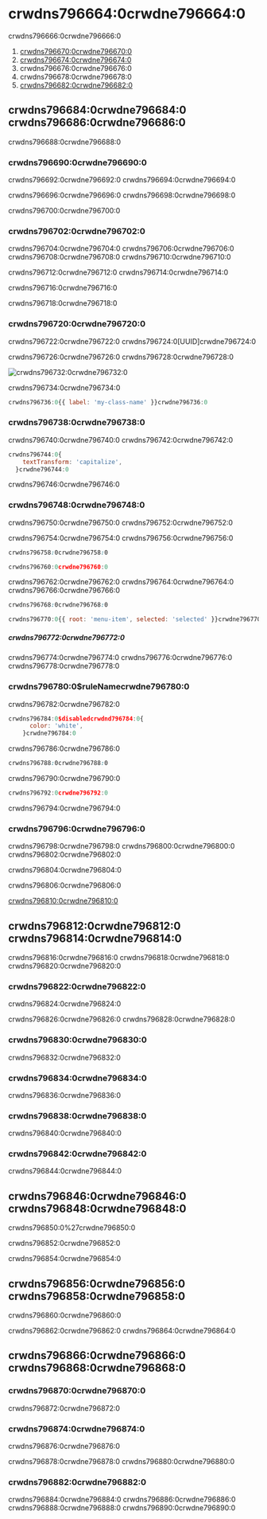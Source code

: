 # crwdns796664:0crwdne796664:0

<p class="description">crwdns796666:0crwdne796666:0</p>

1. [crwdns796670:0crwdne796670:0](crwdns796668:0crwdne796668:0)
2. [crwdns796674:0crwdne796674:0](crwdns796672:0crwdne796672:0)
3. crwdns796676:0crwdne796676:0
4. crwdns796678:0crwdne796678:0
5. [crwdns796682:0crwdne796682:0](crwdns796680:0crwdne796680:0)

## crwdns796684:0crwdne796684:0 crwdns796686:0crwdne796686:0

crwdns796688:0crwdne796688:0

### crwdns796690:0crwdne796690:0

crwdns796692:0crwdne796692:0 crwdns796694:0crwdne796694:0

crwdns796696:0crwdne796696:0 crwdns796698:0crwdne796698:0

crwdns796700:0crwdne796700:0

### crwdns796702:0crwdne796702:0

crwdns796704:0crwdne796704:0 crwdns796706:0crwdne796706:0 crwdns796708:0crwdne796708:0 crwdns796710:0crwdne796710:0

crwdns796712:0crwdne796712:0 crwdns796714:0crwdne796714:0

crwdns796716:0crwdne796716:0

crwdns796718:0crwdne796718:0

### crwdns796720:0crwdne796720:0

crwdns796722:0crwdne796722:0 crwdns796724:0[UUID]crwdne796724:0

crwdns796726:0crwdne796726:0 crwdns796728:0crwdne796728:0

![crwdns796732:0crwdne796732:0](crwdns796730:0crwdne796730:0)

crwdns796734:0crwdne796734:0

```jsx
crwdns796736:0{{ label: 'my-class-name' }}crwdne796736:0
```

### crwdns796738:0crwdne796738:0

crwdns796740:0crwdne796740:0 crwdns796742:0crwdne796742:0

```jsx
crwdns796744:0{
    textTransform: 'capitalize',
  }crwdne796744:0
```

crwdns796746:0crwdne796746:0

### crwdns796748:0crwdne796748:0

crwdns796750:0crwdne796750:0 crwdns796752:0crwdne796752:0

crwdns796754:0crwdne796754:0 crwdns796756:0crwdne796756:0

```css
crwdns796758:0crwdne796758:0
```

```jsx
crwdns796760:0crwdne796760:0
```

crwdns796762:0crwdne796762:0 crwdns796764:0crwdne796764:0 crwdns796766:0crwdne796766:0

```css
crwdns796768:0crwdne796768:0
```

```jsx
crwdns796770:0{{ root: 'menu-item', selected: 'selected' }}crwdne796770:0
```

##### crwdns796772:0crwdne796772:0

crwdns796774:0crwdne796774:0 crwdns796776:0crwdne796776:0 crwdns796778:0crwdne796778:0

### crwdns796780:0$ruleNamecrwdne796780:0

crwdns796782:0crwdne796782:0

```js
crwdns796784:0$disabledcrwdnd796784:0{
      color: 'white',
    }crwdne796784:0
```

crwdns796786:0crwdne796786:0

```css
crwdns796788:0crwdne796788:0
```

crwdns796790:0crwdne796790:0

```jsx
crwdns796792:0crwdne796792:0
```

crwdns796794:0crwdne796794:0

### crwdns796796:0crwdne796796:0

crwdns796798:0crwdne796798:0 crwdns796800:0crwdne796800:0 crwdns796802:0crwdne796802:0

crwdns796804:0crwdne796804:0

crwdns796806:0crwdne796806:0

[crwdns796810:0crwdne796810:0](crwdns796808:0crwdne796808:0)

## crwdns796812:0crwdne796812:0 crwdns796814:0crwdne796814:0

crwdns796816:0crwdne796816:0 crwdns796818:0crwdne796818:0 crwdns796820:0crwdne796820:0

### crwdns796822:0crwdne796822:0

crwdns796824:0crwdne796824:0

crwdns796826:0crwdne796826:0 crwdns796828:0crwdne796828:0

### crwdns796830:0crwdne796830:0

crwdns796832:0crwdne796832:0

### crwdns796834:0crwdne796834:0

crwdns796836:0crwdne796836:0

### crwdns796838:0crwdne796838:0

crwdns796840:0crwdne796840:0

### crwdns796842:0crwdne796842:0

crwdns796844:0crwdne796844:0

## crwdns796846:0crwdne796846:0 crwdns796848:0crwdne796848:0

crwdns796850:0%27crwdne796850:0

crwdns796852:0crwdne796852:0

crwdns796854:0crwdne796854:0

## crwdns796856:0crwdne796856:0 crwdns796858:0crwdne796858:0

crwdns796860:0crwdne796860:0

crwdns796862:0crwdne796862:0 crwdns796864:0crwdne796864:0

## crwdns796866:0crwdne796866:0 crwdns796868:0crwdne796868:0

### crwdns796870:0crwdne796870:0

crwdns796872:0crwdne796872:0

### crwdns796874:0crwdne796874:0

crwdns796876:0crwdne796876:0

crwdns796878:0crwdne796878:0 crwdns796880:0crwdne796880:0

### crwdns796882:0crwdne796882:0

crwdns796884:0crwdne796884:0 crwdns796886:0crwdne796886:0 crwdns796888:0crwdne796888:0 crwdns796890:0crwdne796890:0